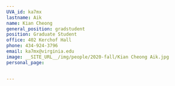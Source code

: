 ```yaml
---
UVA_id: ka7mx
lastname: Aik
name: Kian Cheong
general_position: gradstudent
position: Graduate Student
office: 402 Kerchof Hall
phone: 434-924-3796 
email: ka7mx@virginia.edu
image: __SITE_URL__/img/people/2020-fall/Kian Cheong Aik.jpg
personal_page:


---
```


